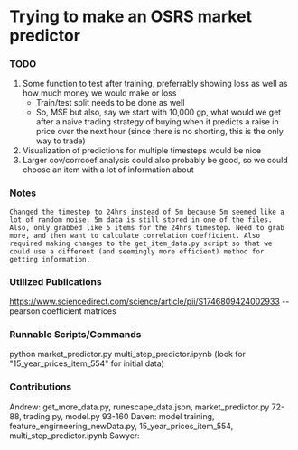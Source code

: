 # Trying to make an OSRS market predictor

### TODO
1. Some function to test after training, preferrably showing loss as well as how much money we would make or loss
    - Train/test split needs to be done as well
    - So, MSE but also, say we start with 10,000 gp, what would we get after a naive trading strategy of buying when it predicts a raise in price over the next hour (since there is no shorting, this is the only way to trade)
2. Visualization of predictions for multiple timesteps would be nice
3. Larger cov/corrcoef analysis could also probably be good, so we could choose an item with a lot of information about

### Notes
    Changed the timestep to 24hrs instead of 5m because 5m seemed like a lot of random noise. 5m data is still stored in one of the files. Also, only grabbed like 5 items for the 24hrs timestep. Need to grab more, and then want to calculate correlation coefficient. Also required making changes to the get_item_data.py script so that we could use a different (and seemingly more efficient) method for getting information.

### Utilized Publications
https://www.sciencedirect.com/science/article/pii/S1746809424002933 -- pearson coefficient matrices

### Runnable Scripts/Commands
python market_predictor.py
multi_step_predictor.ipynb (look for "15_year_prices_item_554" for initial data)

### Contributions
Andrew: get_more_data.py, runescape_data.json, market_predictor.py 72-88, trading.py, model.py 93-160
Daven: model training, feature_engirneering_newData.py, 15_year_prices_item_554, multi_step_predictor.ipynb
Sawyer:
